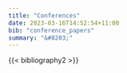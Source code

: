 ```yaml
---
title: "Conferences"
date: 2023-03-16T14:52:54+11:00
bib: "conference_papers"
summary: "&#8203;"
---
```


{{< bibliography2 >}}